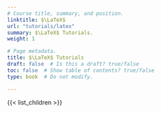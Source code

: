 ```yaml
---
# Course title, summary, and position.
linktitle: $\LaTeX$
url: "tutorials/latex"
summary: $\LaTeX$ Tutorials.
weight: 1

# Page metadata.
title: $\LaTeX$ Tutorials
draft: false  # Is this a draft? true/false
toc: false  # Show table of contents? true/false
type: book  # Do not modify.

---
```


{{< list_children >}}